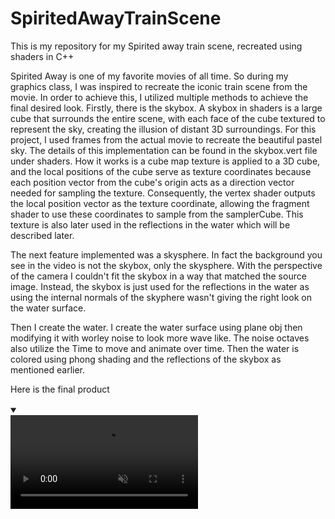 # SpiritedAwayTrainScene
This is my repository for my Spirited away train scene, recreated using shaders in C++

Spirited Away is one of my favorite movies of all time. So during my graphics class, I was inspired to recreate the iconic train scene from the movie. In order to achieve this, I utilized multiple methods to achieve the final desired look.
Firstly, there is the skybox. A skybox in shaders is a large cube that surrounds the entire scene, with each face of the cube textured to represent the sky, creating the illusion of distant 3D surroundings. For this project, I used frames from the actual movie to recreate the beautiful pastel sky. The details of this implementation can be found in the skybox.vert file under shaders. How it works is a cube map texture is applied to a 3D cube, and the local positions of the cube serve as texture coordinates because each position vector from the cube's origin acts as a direction vector needed for sampling the texture. Consequently, the vertex shader outputs the local position vector as the texture coordinate, allowing the fragment shader to use these coordinates to sample from the samplerCube. This texture is also later used in the reflections in the water which will be described later.

The next feature implemented was a skysphere. In fact the background you see in the video is not the skybox, only the skysphere. With the perspective of the camera I couldn't fit the skybox in a way that matched the source image. Instead, the skybox is just used for the reflections in the water as using the internal normals of the skyphere wasn't giving the right look on the water surface. 

Then I create the water. I create the water surface using plane obj then modifying it with worley noise to look more wave like. The noise octaves also utilize the Time to move and animate over time. Then the water is colored using phong shading and the reflections of the skybox as mentioned earlier.

Here is the final product
<details open="" class="details-reset border rounded-2">
  <summary class="px-3 py-2 border-bottom">
    <svg aria-hidden="true" viewBox="0 0 16 16" version="1.1" data-view-component="true" height="16" width="16" class="octicon octicon-device-camera-video">
    <path fill-rule="evenodd" d="..."></path>
</svg>
    <span class="dropdown-caret"></span>
  </summary>

  <video src="https://github.com/user-attachments/assets/60e06096-99af-43f8-8038-8b25739e5a0b" data-canonical-src="https://github.com/user-attachments/assets/60e06096-99af-43f8-8038-8b25739e5a0b" controls="controls" muted="muted" class="d-block rounded-bottom-2 width-fit" style="max-height:640px;">

  </video>
</details>



